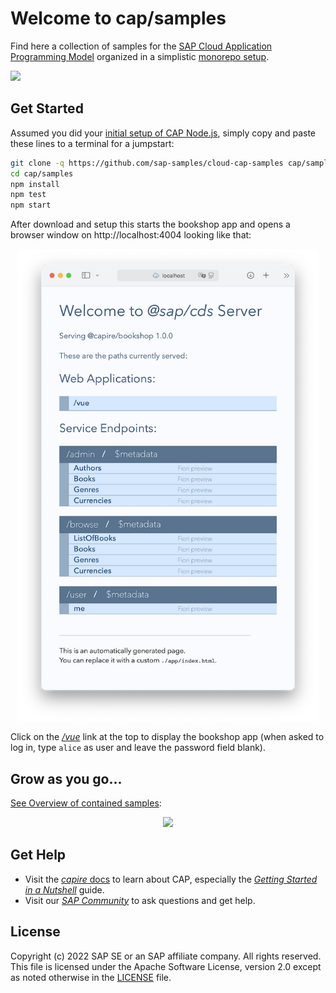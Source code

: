 

# Welcome to cap/samples

Find here a collection of samples for the [SAP Cloud Application Programming Model](https://cap.cloud.sap) organized in a simplistic [monorepo setup](samples.md#all-in-one-monorepo).

![](https://github.com/SAP-samples/cloud-cap-samples/workflows/CI/badge.svg)

## Get Started

Assumed you did your [initial setup of CAP Node.js](https://cap.cloud.sap/docs/get-started/#setup), simply copy and paste these lines to a terminal for a jumpstart:
    
```sh
git clone -q https://github.com/sap-samples/cloud-cap-samples cap/samples
cd cap/samples
npm install
npm test
npm start
```

After download and setup this starts the bookshop app and opens a browser window on http://localhost:4004 looking like that:

<p align="center">
   <img width=480 src="etc/index-html.png" alt="bookshop showing up in browser" />
</p>

Click on the *[/vue](http:/localhost:4004/vue)* link at the top to display the bookshop app (when asked to log in, type `alice` as user and leave the password field blank).

## Grow as you go...

[See Overview of contained samples](samples.md):

<p align="center">
  <img width=480 src="etc/samples.drawio.svg">
</p>

## Get Help

- Visit the [*capire* docs](https://cap.cloud.sap) to learn about CAP, especially the [*Getting Started in a Nutshell*](https://cap.cloud.sap/docs/get-started/in-a-nutshell) guide.
- Visit our [*SAP Community*](https://answers.sap.com/tags/9f13aee1-834c-4105-8e43-ee442775e5ce) to ask questions and get help.


## License

Copyright (c) 2022 SAP SE or an SAP affiliate company. All rights reserved. This file is licensed under the Apache Software License, version 2.0 except as noted otherwise in the [LICENSE](LICENSE) file.
